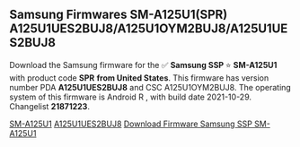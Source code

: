 <h2>Samsung Firmwares SM-A125U1(SPR) A125U1UES2BUJ8/A125U1OYM2BUJ8/A125U1UES2BUJ8</h2>
Download the Samsung firmware for the ✅ <strong>Samsung SSP </strong> ⭐ <strong>SM-A125U1</strong> with product code <strong>SPR</strong> <strong> from United States</strong>. This firmware has version number PDA <strong>A125U1UES2BUJ8</strong> and CSC A125U1OYM2BUJ8. The operating system of this firmware is Android R , with build date 2021-10-29. Changelist <strong>21871223</strong>.


[SM-A125U1](https://samfirm.shop/samsung/model/SM-A125U1)
[A125U1UES2BUJ8](https://samfirm.shop/samsung/pda/A125U1UES2BUJ8)
[Download Firmware Samsung SSP SM-A125U1](https://samfirm.shop/samsung/firmware/469361)
